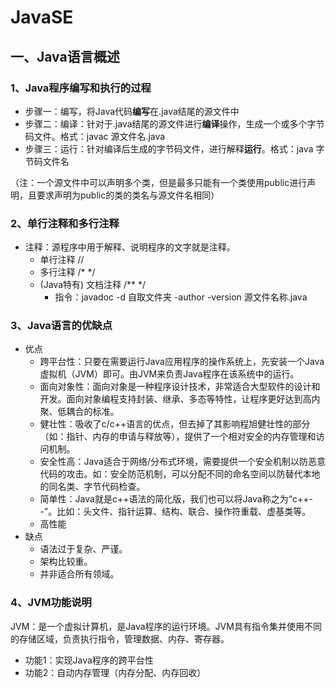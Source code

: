 # JavaSE
## 一、Java语言概述
### 1、Java程序编写和执行的过程

- 步骤一：编写，将Java代码**编写**在.java结尾的源文件中
- 步骤二：编译：针对于.java结尾的源文件进行**编译**操作，生成一个或多个字节码文件。格式：javac 源文件名.java
- 步骤三：运行：针对编译后生成的字节码文件，进行解释**运行**。格式：java 字节码文件名

（注：一个源文件中可以声明多个类，但是最多只能有一个类使用public进行声明，且要求声明为public的类的类名与源文件名相同）

### 2、单行注释和多行注释

- 注释：源程序中用于解释、说明程序的文字就是注释。
  * 单行注释 //
  * 多行注释 /* */
  * (Java特有) 文档注释 /** */
    + 指令：javadoc -d 自取文件夹 -author -version 源文件名称.java

### 3、Java语言的优缺点

- 优点
    + 跨平台性：只要在需要运行Java应用程序的操作系统上，先安装一个Java虚拟机（JVM）即可。由JVM来负责Java程序在该系统中的运行。
    + 面向对象性：面向对象是一种程序设计技术，非常适合大型软件的设计和开发。面向对象编程支持封装、继承、多态等特性，让程序更好达到高内聚、低耦合的标准。
    + 健壮性：吸收了c/c++语言的优点，但去掉了其影响程旭健壮性的部分（如：指针、内存的申请与释放等），提供了一个相对安全的内存管理和访问机制。
    + 安全性高：Java适合于网络/分布式环境，需要提供一个安全机制以防恶意代码的攻击。如：安全防范机制，可以分配不同的命名空间以防替代本地的同名类、字节代码检查。
    + 简单性：Java就是c++语法的简化版，我们也可以将Java称之为“c++--”。比如：头文件、指针运算、结构、联合、操作符重载、虚基类等。
    + 高性能
- 缺点
    + 语法过于复杂、严谨。
    + 架构比较重。
    + 并非适合所有领域。

### 4、JVM功能说明

JVM：是一个虚拟计算机，是Java程序的运行环境。JVM具有指令集并使用不同的存储区域，负责执行指令，管理数据、内存、寄存器。
- 功能1：实现Java程序的跨平台性
- 功能2：自动内存管理（内存分配、内存回收）

  
